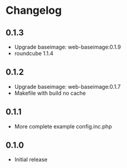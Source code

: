 # Changelog

## 0.1.3
  - Upgrade baseimage: web-baseimage:0.1.9
  - roundcube 1.1.4

## 0.1.2
  - Upgrade baseimage: web-baseimage:0.1.7
  - Makefile with build no cache

## 0.1.1
  - More complete example config.inc.php

## 0.1.0
  - Initial release
